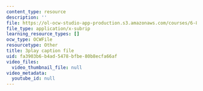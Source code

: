 ```yaml
---
content_type: resource
description: ''
file: https://ol-ocw-studio-app-production.s3.amazonaws.com/courses/6-832-underactuated-robotics-spring-2009/fa3903b6b4ad5478bfbe80b8ecfa66af_E-sOMfDVe8o.vtt
file_type: application/x-subrip
learning_resource_types: []
ocw_type: OCWFile
resourcetype: Other
title: 3play caption file
uid: fa3903b6-b4ad-5478-bfbe-80b8ecfa66af
video_files:
  video_thumbnail_file: null
video_metadata:
  youtube_id: null
---
```

